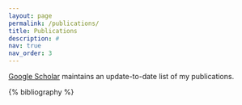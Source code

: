 ```yaml
---
layout: page
permalink: /publications/
title: Publications
description: #
nav: true
nav_order: 3
---
```


[Google Scholar](https://scholar.google.com/citations?user=JzyKdRUAAAAJ) maintains an update-to-date list of my publications.
<!-- _pages/publications.md -->

<!-- Bibsearch Feature -->

<!-- {% include bib_search.liquid %}-->

<div class="publications">

{% bibliography %}

</div>
